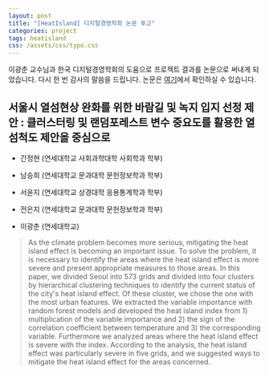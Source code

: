 ```yaml
---
layout: post
title: "[HeatIsland] 디지털경영학회 논문 투고"
categories: project
tags: heatisland
css: /assets/css/typo.css
---
```


이광춘 교수님과 한국 디지털경영학회의 도움으로 프로젝트 결과를 논문으로 써내게 되었습니다. 다시 한 번 감사의 말씀을 드립니다. 논문은 [여기](http://kasdba.or.kr/html/sub0403.html?pageNm=article&journal=1&code=363983&issue=27225&Page=1&year=2019&searchType=title&searchValue=%EC%97%B4%EC%84%AC)에서 확인하실 수 있습니다. 

## 서울시 열섬현상 완화를 위한 바람길 및 녹지 입지 선정 제안 : 클러스터링 및 랜덤포레스트 변수 중요도를 활용한 열섬척도 제안을 중심으로

- 간정현 (연세대학교 사회과학대학 사회학과 학부)

- 남승희 (연세대학교 문과대학 문헌정보학과 학부)

- 서윤지 (연세대학교 상경대학 응용통계학과 학부)

- 전은지 (연세대학교 문과대학 문헌정보학과 학부)

- 이광춘 (연세대학교)

> As the climate problem becomes more serious, mitigating the heat island effect is becoming an important issue. To solve the problem, it is necessary to identify the areas where the heat island effect is more severe and present appropriate measures to those areas. In this paper, we divided Seoul into 573 grids and divided into four clusters by hierarchical clustering techniques to identify the current status of the city's heat island effect. Of these cluster, we chose the one with the most urban features. We extracted the variable importance with random forest models and developed the heat island index from 1) multiplication of the variable importance and 2) the sign of the correlation coefficient between temperature and 3) the corresponding variable. Furthermore we analyzed areas where the heat island effect is severe with the index. According to the analysis, the heat island effect was particularly severe in five grids, and we suggested ways to mitigate the heat island effect for the areas concerned.